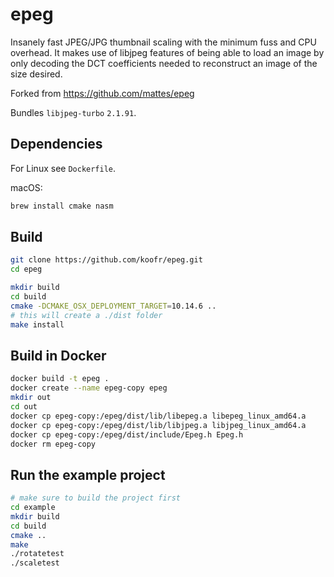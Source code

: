 epeg
====

Insanely fast JPEG/JPG thumbnail scaling with the minimum fuss and CPU
overhead. It makes use of libjpeg features of being able to load an image by
only decoding the DCT coefficients needed to reconstruct an image of the size
desired.

Forked from https://github.com/mattes/epeg

Bundles `libjpeg-turbo` `2.1.91`.

## Dependencies

For Linux see `Dockerfile`.

macOS:

```sh
brew install cmake nasm
```

## Build

```sh
git clone https://github.com/koofr/epeg.git
cd epeg

mkdir build
cd build
cmake -DCMAKE_OSX_DEPLOYMENT_TARGET=10.14.6 ..
# this will create a ./dist folder
make install
```

## Build in Docker

```sh
docker build -t epeg .
docker create --name epeg-copy epeg
mkdir out
cd out
docker cp epeg-copy:/epeg/dist/lib/libepeg.a libepeg_linux_amd64.a
docker cp epeg-copy:/epeg/dist/lib/libjpeg.a libjpeg_linux_amd64.a
docker cp epeg-copy:/epeg/dist/include/Epeg.h Epeg.h
docker rm epeg-copy
```

## Run the example project

```sh
# make sure to build the project first
cd example
mkdir build
cd build
cmake ..
make
./rotatetest
./scaletest
```
